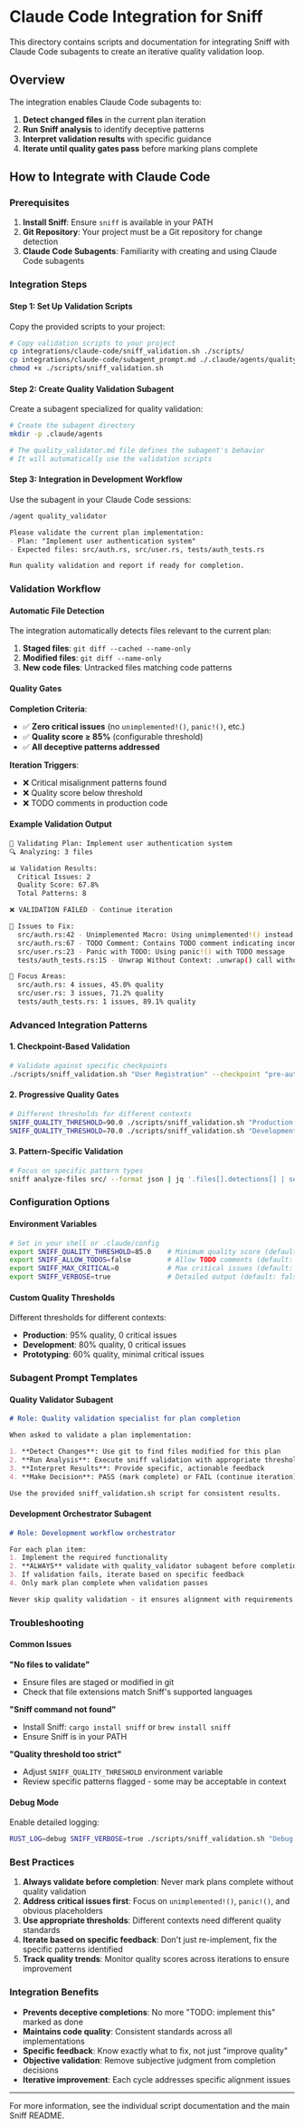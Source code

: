 # Claude Code Integration for Sniff

This directory contains scripts and documentation for integrating Sniff with Claude Code subagents to create an iterative quality validation loop.

## Overview

The integration enables Claude Code subagents to:
1. **Detect changed files** in the current plan iteration
2. **Run Sniff analysis** to identify deceptive patterns  
3. **Interpret validation results** with specific guidance
4. **Iterate until quality gates pass** before marking plans complete

## How to Integrate with Claude Code

### Prerequisites

1. **Install Sniff**: Ensure `sniff` is available in your PATH
2. **Git Repository**: Your project must be a Git repository for change detection
3. **Claude Code Subagents**: Familiarity with creating and using Claude Code subagents

### Integration Steps

#### Step 1: Set Up Validation Scripts

Copy the provided scripts to your project:

```bash
# Copy validation scripts to your project
cp integrations/claude-code/sniff_validation.sh ./scripts/
cp integrations/claude-code/subagent_prompt.md ./.claude/agents/quality_validator.md
chmod +x ./scripts/sniff_validation.sh
```

#### Step 2: Create Quality Validation Subagent

Create a subagent specialized for quality validation:

```bash
# Create the subagent directory
mkdir -p .claude/agents

# The quality_validator.md file defines the subagent's behavior
# It will automatically use the validation scripts
```

#### Step 3: Integration in Development Workflow

Use the subagent in your Claude Code sessions:

```markdown
/agent quality_validator

Please validate the current plan implementation:
- Plan: "Implement user authentication system"
- Expected files: src/auth.rs, src/user.rs, tests/auth_tests.rs

Run quality validation and report if ready for completion.
```

### Validation Workflow

#### Automatic File Detection

The integration automatically detects files relevant to the current plan:

1. **Staged files**: `git diff --cached --name-only`
2. **Modified files**: `git diff --name-only`  
3. **New code files**: Untracked files matching code patterns

#### Quality Gates

**Completion Criteria**:
- ✅ **Zero critical issues** (no `unimplemented!()`, `panic!()`, etc.)
- ✅ **Quality score ≥ 85%** (configurable threshold)
- ✅ **All deceptive patterns addressed**

**Iteration Triggers**:
- ❌ Critical misalignment patterns found
- ❌ Quality score below threshold
- ❌ TODO comments in production code

#### Example Validation Output

```bash
🎯 Validating Plan: Implement user authentication system
🔍 Analyzing: 3 files

📊 Validation Results:
  Critical Issues: 2
  Quality Score: 67.8%
  Total Patterns: 8

❌ VALIDATION FAILED - Continue iteration

🔧 Issues to Fix:
  src/auth.rs:42 - Unimplemented Macro: Using unimplemented!() instead of proper implementation
  src/auth.rs:67 - TODO Comment: Contains TODO comment indicating incomplete work
  src/user.rs:23 - Panic with TODO: Using panic!() with TODO message
  tests/auth_tests.rs:15 - Unwrap Without Context: .unwrap() call without proper error context

🎯 Focus Areas:
  src/auth.rs: 4 issues, 45.0% quality
  src/user.rs: 3 issues, 71.2% quality  
  tests/auth_tests.rs: 1 issues, 89.1% quality
```

### Advanced Integration Patterns

#### 1. Checkpoint-Based Validation

```bash
# Validate against specific checkpoints
./scripts/sniff_validation.sh "User Registration" --checkpoint "pre-auth-feature"
```

#### 2. Progressive Quality Gates

```bash
# Different thresholds for different contexts
SNIFF_QUALITY_THRESHOLD=90.0 ./scripts/sniff_validation.sh "Production Release"
SNIFF_QUALITY_THRESHOLD=70.0 ./scripts/sniff_validation.sh "Development Feature"
```

#### 3. Pattern-Specific Validation

```bash
# Focus on specific pattern types
sniff analyze-files src/ --format json | jq '.files[].detections[] | select(.severity == "critical")'
```

### Configuration Options

#### Environment Variables

```bash
# Set in your shell or .claude/config
export SNIFF_QUALITY_THRESHOLD=85.0    # Minimum quality score (default: 85.0)
export SNIFF_ALLOW_TODOS=false         # Allow TODO comments (default: false)  
export SNIFF_MAX_CRITICAL=0            # Max critical issues (default: 0)
export SNIFF_VERBOSE=true              # Detailed output (default: false)
```

#### Custom Quality Thresholds

Different thresholds for different contexts:

- **Production**: 95% quality, 0 critical issues
- **Development**: 80% quality, 0 critical issues
- **Prototyping**: 60% quality, minimal critical issues

### Subagent Prompt Templates

#### Quality Validator Subagent

```markdown
# Role: Quality validation specialist for plan completion

When asked to validate a plan implementation:

1. **Detect Changes**: Use git to find files modified for this plan
2. **Run Analysis**: Execute sniff validation with appropriate thresholds  
3. **Interpret Results**: Provide specific, actionable feedback
4. **Make Decision**: PASS (mark complete) or FAIL (continue iteration)

Use the provided sniff_validation.sh script for consistent results.
```

#### Development Orchestrator Subagent

```markdown
# Role: Development workflow orchestrator

For each plan item:
1. Implement the required functionality
2. **ALWAYS** validate with quality_validator subagent before completion
3. If validation fails, iterate based on specific feedback
4. Only mark plan complete when validation passes

Never skip quality validation - it ensures alignment with requirements.
```

### Troubleshooting

#### Common Issues

**"No files to validate"**
- Ensure files are staged or modified in git
- Check that file extensions match Sniff's supported languages

**"Sniff command not found"**  
- Install Sniff: `cargo install sniff` or `brew install sniff`
- Ensure Sniff is in your PATH

**"Quality threshold too strict"**
- Adjust `SNIFF_QUALITY_THRESHOLD` environment variable
- Review specific patterns flagged - some may be acceptable in context

#### Debug Mode

Enable detailed logging:

```bash
RUST_LOG=debug SNIFF_VERBOSE=true ./scripts/sniff_validation.sh "Debug Plan"
```

### Best Practices

1. **Always validate before completion**: Never mark plans complete without quality validation
2. **Address critical issues first**: Focus on `unimplemented!()`, `panic!()`, and obvious placeholders
3. **Use appropriate thresholds**: Different contexts need different quality standards
4. **Iterate based on specific feedback**: Don't just re-implement, fix the specific patterns identified
5. **Track quality trends**: Monitor quality scores across iterations to ensure improvement

### Integration Benefits

- **Prevents deceptive completions**: No more "TODO: implement this" marked as done
- **Maintains code quality**: Consistent standards across all implementations  
- **Specific feedback**: Know exactly what to fix, not just "improve quality"
- **Objective validation**: Remove subjective judgment from completion decisions
- **Iterative improvement**: Each cycle addresses specific alignment issues

---

For more information, see the individual script documentation and the main Sniff README.